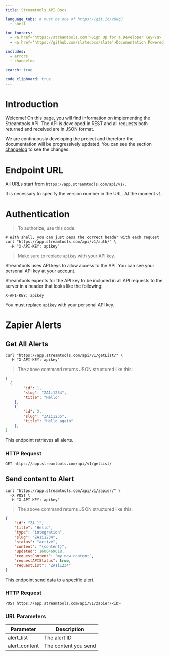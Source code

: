 ```yaml
---
title: Streamtools API Docs

language_tabs: # must be one of https://git.io/vQNgJ
  - shell

toc_footers:
  - <a href='https://streamtools.com'>Sign Up for a Developer Key</a>
  - <a href='https://github.com/slatedocs/slate'>Documentation Powered by Slate</a>

includes:
  - errors
  - changelog

search: true

code_clipboard: true
---
```


# Introduction

Welcome! On this page, you will find information on implementing the Streamtools API.
The API is developed in REST and all requests both returned and received are in JSON format.

We are continuously developing the project and therefore the documentation will be progressively updated. You can see the section [changelog](#changelog) to see the changes.

# Endpoint URL
All URLs start from `https://app.streamtools.com/api/v1/`.

It is necessary to specify the version number in the URL. At the moment `v1`.

# Authentication

> To authorize, use this code:

```shell
# With shell, you can just pass the correct header with each request
curl "https://app.streamtools.com/api/v1/auth/" \
  -H "X-API-KEY: apikey"
```


> Make sure to replace `apikey` with your API key.

Streamtools uses API keys to allow access to the API. You can see your personal API key at your [account](https://app.streamtools.com/account/).

Streamtools expects for the API key to be included in all API requests to the server in a header that looks like the following:

`X-API-KEY: apikey`

<aside class="notice">
You must replace <code>apikey</code> with your personal API key.
</aside>

# Zapier Alerts

## Get All Alerts

```shell
curl "https://app.streamtools.com/api/v1/getList/" \
  -H "X-API-KEY: apikey"
```

> The above command returns JSON structured like this:

```json
[
  {
        "id": 1,
        "slug": "ZA1i1234",
        "title": "Hello"
    },
    {
        "id": 2,
        "slug": "ZA1i1235",
        "title": "Hello again"
    },
]
```

This endpoint retrieves all alerts.

### HTTP Request

`GET https://app.streamtools.com/api/v1/getList/`

## Send content to Alert


```shell
curl "https://app.streamtools.com/api/v1/zapier/" \
  -X POST \
  -H "X-API-KEY: apikey"
```

> The above command returns JSON structured like this:

```json
{
    "id": "ZA_1",
    "title": "Hello",
    "type": "integration",
    "slug": "ZA1i1234",
    "status": "active",
    "content": "{content}",
    "updated": 1606469618,
    "requestContent": "my new content",
    "requestAPIStatus": true,
    "requestList": "ZA1i1234"
}
```

This endpoint send data to a specific alert.

### HTTP Request

`POST https://app.streamtools.com/api/v1/zapier/<ID>`

### URL Parameters

Parameter | Description
--------- | -----------
alert_list | The alert ID
alert_content | The content you send


